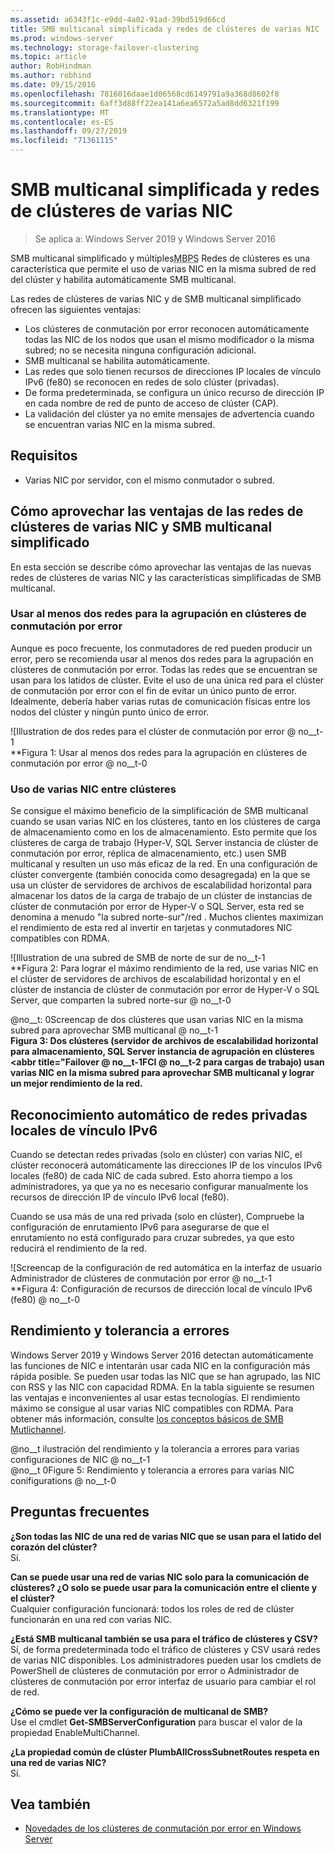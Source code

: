 ```yaml
---
ms.assetid: a6343f1c-e9dd-4a02-91ad-39bd519d66cd
title: SMB multicanal simplificada y redes de clústeres de varias NIC
ms.prod: windows-server
ms.technology: storage-failover-clustering
ms.topic: article
author: RobHindman
ms.author: robhind
ms.date: 09/15/2016
ms.openlocfilehash: 7816016daae1d06568cd6149791a9a368d8602f8
ms.sourcegitcommit: 6aff3d88ff22ea141a6ea6572a5ad8dd6321f199
ms.translationtype: MT
ms.contentlocale: es-ES
ms.lasthandoff: 09/27/2019
ms.locfileid: "71361115"
---
```

# <a name="simplified-smb-multichannel-and-multi-nic-cluster-networks"></a>SMB multicanal simplificada y redes de clústeres de varias NIC

> Se aplica a: Windows Server 2019 y Windows Server 2016

SMB multicanal simplificado y múltiples<abbr title="Tarjeta de interfaz de red">MBPS</abbr> Redes de clústeres es una característica que permite el uso de varias NIC en la misma subred de red del clúster y habilita automáticamente SMB multicanal.

Las redes de clústeres de varias NIC y de SMB multicanal simplificado ofrecen las siguientes ventajas:  
- Los clústeres de conmutación por error reconocen automáticamente todas las NIC de los nodos que usan el mismo modificador o la misma subred; no se necesita ninguna configuración adicional.  
- SMB multicanal se habilita automáticamente.  
- Las redes que solo tienen recursos de direcciones IP locales de vínculo IPv6 (fe80) se reconocen en redes de solo clúster (privadas).  
- De forma predeterminada, se configura un único recurso de dirección IP en cada nombre de red de punto de acceso de clúster (CAP).  
- La validación del clúster ya no emite mensajes de advertencia cuando se encuentran varias NIC en la misma subred.  

## <a name="requirements"></a>Requisitos  
-   Varias NIC por servidor, con el mismo conmutador o subred.  

## <a name="how-to-take-advantage-of-multi-nic-clusters-networks-and-simplified-smb-multichannel"></a>Cómo aprovechar las ventajas de las redes de clústeres de varias NIC y SMB multicanal simplificado  
En esta sección se describe cómo aprovechar las ventajas de las nuevas redes de clústeres de varias NIC y las características simplificadas de SMB multicanal.  

### <a name="use-at-least-two-networks-for-failover-clustering"></a>Usar al menos dos redes para la agrupación en clústeres de conmutación por error   
Aunque es poco frecuente, los conmutadores de red pueden producir un error, pero se recomienda usar al menos dos redes para la agrupación en clústeres de conmutación por error. Todas las redes que se encuentran se usan para los latidos de clúster. Evite el uso de una única red para el clúster de conmutación por error con el fin de evitar un único punto de error. Idealmente, debería haber varias rutas de comunicación físicas entre los nodos del clúster y ningún punto único de error.  

![Illustration de dos redes para el clúster de conmutación por error @ no__t-1  
**Figura 1: Usar al menos dos redes para la agrupación en clústeres de conmutación por error @ no__t-0  

### <a name="use-multiple-nics-across-clusters"></a>Uso de varias NIC entre clústeres  

Se consigue el máximo beneficio de la simplificación de SMB multicanal cuando se usan varias NIC en los clústeres, tanto en los clústeres de carga de almacenamiento como en los de almacenamiento. Esto permite que los clústeres de carga de trabajo (Hyper-V, SQL Server instancia de clúster de conmutación por error, réplica de almacenamiento, etc.) usen SMB multicanal y resulten un uso más eficaz de la red. En una configuración de clúster convergente (también conocida como desagregada) en la que se usa un clúster de servidores de archivos de escalabilidad horizontal para almacenar los datos de la carga de trabajo de un clúster de instancias de clúster de conmutación por error de Hyper-V o SQL Server, esta red se denomina a menudo "la subred norte-sur"/red . Muchos clientes maximizan el rendimiento de esta red al invertir en tarjetas y conmutadores NIC compatibles con RDMA.  

![Illustration de una subred de SMB de norte de sur de no__t-1  
**Figura 2: Para lograr el máximo rendimiento de la red, use varias NIC en el clúster de servidores de archivos de escalabilidad horizontal y en el clúster de instancia de clúster de conmutación por error de Hyper-V o SQL Server, que comparten la subred norte-sur @ no__t-0  

@no__t: 0Screencap de dos clústeres que usan varias NIC en la misma subred para aprovechar SMB multicanal @ no__t-1  
**Figura 3: Dos clústeres (servidor de archivos de escalabilidad horizontal para almacenamiento, SQL Server instancia de agrupación en clústeres <abbr title="Failover @ no__t-1FCI @ no__t-2 para cargas de trabajo) usan varias NIC en la misma subred para aprovechar SMB multicanal y lograr un mejor rendimiento de la red.** 

## <a name="automatic-recognition-of-ipv6-link-local-private-networks"></a>Reconocimiento automático de redes privadas locales de vínculo IPv6  
Cuando se detectan redes privadas (solo en clúster) con varias NIC, el clúster reconocerá automáticamente las direcciones IP de los vínculos IPv6 locales (fe80) de cada NIC de cada subred. Esto ahorra tiempo a los administradores, ya que ya no es necesario configurar manualmente los recursos de dirección IP de vínculo IPv6 local (fe80).  

Cuando se usa más de una red privada (solo en clúster), Compruebe la configuración de enrutamiento IPv6 para asegurarse de que el enrutamiento no está configurado para cruzar subredes, ya que esto reducirá el rendimiento de la red.  

![Screencap de la configuración de red automática en la interfaz de usuario Administrador de clústeres de conmutación por error @ no__t-1  
**Figura 4: Configuración de recursos de dirección local de vínculo IPv6 (fe80) @ no__t-0  

## <a name="throughput-and-fault-tolerance"></a>Rendimiento y tolerancia a errores  
Windows Server 2019 y Windows Server 2016 detectan automáticamente las funciones de NIC e intentarán usar cada NIC en la configuración más rápida posible. Se pueden usar todas las NIC que se han agrupado, las NIC con RSS y las NIC con capacidad RDMA. En la tabla siguiente se resumen las ventajas e inconvenientes al usar estas tecnologías. El rendimiento máximo se consigue al usar varias NIC compatibles con RDMA. Para obtener más información, consulte [los conceptos básicos de SMB Mutlichannel](https://blogs.technet.microsoft.com/josebda/2012/06/28/the-basics-of-smb-multichannel-a-feature-of-windows-server-2012-and-smb-3-0/).

@no__t ilustración del rendimiento y la tolerancia a errores para varias configuraciones de NIC @ no__t-1  
@no__t 0Figure 5: Rendimiento y tolerancia a errores para varias NIC conifigurations @ no__t-0   

## <a name="frequently-asked-questions"></a>Preguntas frecuentes  
**¿Son todas las NIC de una red de varias NIC que se usan para el latido del corazón del clúster?**  
    Sí.  

**Can se puede usar una red de varias NIC solo para la comunicación de clústeres? ¿O solo se puede usar para la comunicación entre el cliente y el clúster?**  
    Cualquier configuración funcionará: todos los roles de red de clúster funcionarán en una red con varias NIC.  

**¿Está SMB multicanal también se usa para el tráfico de clústeres y CSV?**  
    Sí, de forma predeterminada todo el tráfico de clústeres y CSV usará redes de varias NIC disponibles. Los administradores pueden usar los cmdlets de PowerShell de clústeres de conmutación por error o Administrador de clústeres de conmutación por error interfaz de usuario para cambiar el rol de red.  

**¿Cómo se puede ver la configuración de multicanal de SMB?**  
    Use el cmdlet **Get-SMBServerConfiguration** para buscar el valor de la propiedad EnableMultiChannel.  

**¿La propiedad común de clúster PlumbAllCrossSubnetRoutes respeta en una red de varias NIC?**  
     Sí.  

## <a name="see-also"></a>Vea también  
- [Novedades de los clústeres de conmutación por error en Windows Server](whats-new-in-failover-clustering.md)  
